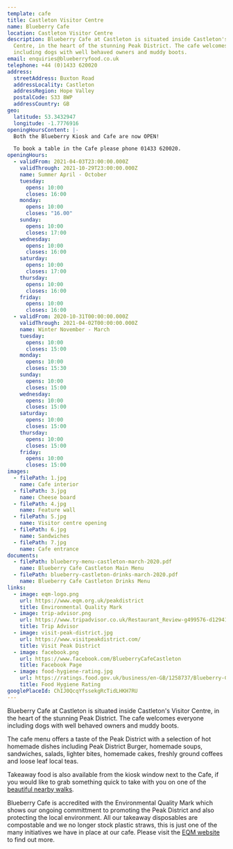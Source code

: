 ```yaml
---
template: cafe
title: Castleton Visitor Centre
name: Blueberry Cafe
location: Castleton Visitor Centre
description: Blueberry Cafe at Castleton is situated inside Castleton's Visitor
  Centre, in the heart of the stunning Peak District. The cafe welcomes everyone
  including dogs with well behaved owners and muddy boots.
email: enquiries@blueberryfood.co.uk
telephone: +44 (0)1433 620020
address:
  streetAddress: Buxton Road
  addressLocality: Castleton
  addressRegion: Hope Valley
  postalCode: S33 8WP
  addressCountry: GB
geo:
  latitude: 53.3432947
  longitude: -1.7776916
openingHoursContent: |-
  Both the Blueberry Kiosk and Cafe are now OPEN!

  To book a table in the Cafe please phone 01433 620020.
openingHours:
  - validFrom: 2021-04-03T23:00:00.000Z
    validThrough: 2021-10-29T23:00:00.000Z
    name: Summer April - October
    tuesday:
      opens: 10:00
      closes: 16:00
    monday:
      opens: 10:00
      closes: "16.00"
    sunday:
      opens: 10:00
      closes: 17:00
    wednesday:
      opens: 10:00
      closes: 16:00
    saturday:
      opens: 10:00
      closes: 17:00
    thursday:
      opens: 10:00
      closes: 16:00
    friday:
      opens: 10:00
      closes: 16:00
  - validFrom: 2020-10-31T00:00:00.000Z
    validThrough: 2021-04-02T00:00:00.000Z
    name: Winter November - March
    tuesday:
      opens: 10:00
      closes: 15:00
    monday:
      opens: 10:00
      closes: 15:30
    sunday:
      opens: 10:00
      closes: 15:00
    wednesday:
      opens: 10:00
      closes: 15:00
    saturday:
      opens: 10:00
      closes: 15:00
    thursday:
      opens: 10:00
      closes: 15:00
    friday:
      opens: 10:00
      closes: 15:00
images:
  - filePath: 1.jpg
    name: Cafe interior
  - filePath: 3.jpg
    name: Cheese board
  - filePath: 4.jpg
    name: Feature wall
  - filePath: 5.jpg
    name: Visitor centre opening
  - filePath: 6.jpg
    name: Sandwiches
  - filePath: 7.jpg
    name: Cafe entrance
documents:
  - filePath: blueberry-menu-castleton-march-2020.pdf
    name: Blueberry Cafe Castleton Main Menu
  - filePath: blueberry-castleton-drinks-march-2020.pdf
    name: Blueberry Cafe Castleton Drinks Menu
links:
  - image: eqm-logo.png
    url: https://www.eqm.org.uk/peakdistrict
    title: Environmental Quality Mark
  - image: trip-advisor.png
    url: https://www.tripadvisor.co.uk/Restaurant_Review-g499576-d12941738-Reviews-Blueberry_Cafe_Castleton-Castleton_Hope_Valley_Peak_District_National_Park_Engla.html
    title: Trip Advisor
  - image: visit-peak-district.jpg
    url: https://www.visitpeakdistrict.com/
    title: Visit Peak District
  - image: facebook.png
    url: https://www.facebook.com/BlueberryCafeCastleton
    title: Facebook Page
  - image: food-hygiene-rating.jpg
    url: https://ratings.food.gov.uk/business/en-GB/1258737/Blueberry-Cafe-(Castleton)-Ltd.-Hope-Valley
    title: Food Hygiene Rating
googlePlaceId: ChIJ0QcqYfssekgRcTidLHKH7RU
---
```


Blueberry Cafe at Castleton is situated inside Castleton's Visitor Centre, in the heart of the stunning Peak District. The cafe welcomes everyone including dogs with well behaved owners and muddy boots.

The cafe menu offers a taste of the Peak District with a selection of hot homemade dishes including Peak District Burger, homemade soups, sandwiches, salads, lighter bites, homemade cakes, freshly ground coffees and loose leaf local teas.

Takeaway food is also available from the kiosk window next to the Cafe, if you would like to grab something quick to take with you on one of the [beautiful nearby walks](https://www.visitpeakdistrict.com/things-to-do/activities/walking-and-hiking/10-great-walks-in-the-peak-district-and-derbyshire).

Blueberry Cafe is accredited with the Environmental Quality Mark which shows our ongoing committment to promoting the Peak District and also protecting the local environment. All our takeaway disposables are compostable and we no longer stock plastic straws, this is just one of the many initiatives we have in place at our cafe. Please visit the [EQM website](http://www.eqm.org.uk/peakdistrict/about-eqm.asp) to find out more.
